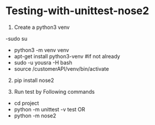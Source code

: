 # Testing-with-unittest-nose2
1. Create a python3 venv 

-sudo su
* python3 -m venv venv
* apt-get install python3-venv #if not already
* sudo -u yousra -H bash
* source /customerAPI/venv/bin/activate

2. pip install nose2

3. Run test by Following commands

* cd project 
* python -m unittest -v test 
 OR
* python -m nose2
